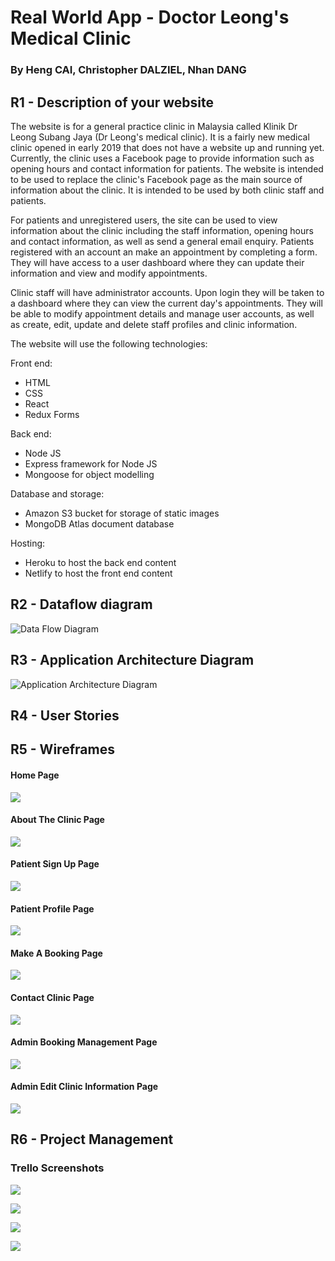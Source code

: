 # Real World App - Doctor Leong's Medical Clinic

### By Heng CAI, Christopher DALZIEL, Nhan DANG

## R1 - Description of your website

The website is for a general practice clinic in Malaysia called Klinik Dr Leong Subang Jaya (Dr Leong's medical clinic). It is a fairly new medical clinic opened in early 2019 that does not have a website up and running yet. Currently, the clinic uses a Facebook page to provide information such as opening hours and contact information for patients.  The website is intended to be used to replace the clinic's Facebook page as the main source of information about the clinic. It is intended to be used by both clinic staff and patients.  

For patients and unregistered users, the site can be used to view information about the clinic including the staff information, opening hours and contact information, as well as send a general email enquiry.  Patients registered with an account an make an appointment by completing a form. They will have access to a user dashboard where they can update their information and view and modify appointments.  

Clinic staff will have administrator accounts. Upon login they will be taken to a dashboard where they can view the current day's appointments. They will be able to modify appointment details and manage user accounts, as well as create, edit, update and delete staff profiles and clinic information.

The website will use the following technologies:  

Front end:
  * HTML
  * CSS
  * React
  * Redux Forms  

Back end:
  * Node JS
  * Express framework for Node JS
  *  Mongoose for object modelling  

Database and storage:  
  * Amazon S3 bucket for storage of static images  
  * MongoDB Atlas document database  

Hosting:  
  * Heroku to host the back end content
  * Netlify to host the front end content  

## R2 - Dataflow diagram  
![Data Flow Diagram](./Docs/data_flow_diagram.svg)  

## R3 - Application Architecture Diagram  
![Application Architecture Diagram](./Docs/application_architecture_diagram.svg)  

## R4 - User Stories

## R5 - Wireframes

#### Home Page

![](./Docs/wireframes/Homepage.png)

#### About The Clinic Page

![](./Docs/wireframes/Aboutclinicpage.png)

#### Patient Sign Up Page

![](./Docs/wireframes/Aboutclinicpage.png)

#### Patient Profile Page

![](./Docs/wireframes/Profilepage.png)

#### Make A Booking Page

![](./Docs/wireframes/Createabookingpage.png)

#### Contact Clinic Page

![](./Docs/wireframes/Contactpage.png)

#### Admin Booking Management Page

![](./Docs/wireframes/Adminbookingmanagementpage.png)

#### Admin Edit Clinic Information Page

![](./Docs/wireframes/Admineditpage.png)  

## R6 - Project Management  

### Trello Screenshots  

![](./Docs/trello_screenshots/1.png)  

![](./Docs/trello_screenshots/2.png)  

![](./Docs/trello_screenshots/3.png)  

![](./Docs/trello_screenshots/4.png)  


